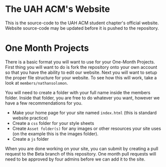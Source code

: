 # The UAH ACM's Website
This is the source-code to the UAH ACM student chapter's official website. Website source-code may be updated before it is pushed to the repository.

# One Month Projects
There is a basic format you will want to use for your One-Month Projects. First thing you will want to do is fork the repository onto your own account so that you have the ability to edit our website. Next you will want to setup the proper file structure for your website. To see how this will work, take a look at `members/nathansolomon`.<br>

You will need to create a folder with your full name inside the members folder. Inside that folder, you are free to do whatever you want, however we have a few recommendations for you.

 - Make your home page for your site named `index.html` (this is standard website practice)
 - Create a `css` folder for your style sheets
 - Create `Asset folder(s)` for any images or other resources your site uses (on the example this is the images folder).
 - Create a `js` folder<br>

When you are done working on your site, you can submit by creating a pull request to the Beta branch of this repository. One month pull requests will need to be approved by four admins before we can add it to the site.
